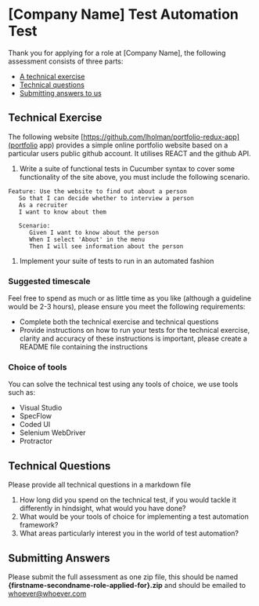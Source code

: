 # [Company Name] Test Automation Test

Thank you for applying for a role at [Company Name], the following assessment consists of three parts:

* [A technical exercise](#technical-exercise) 
* [Technical questions](#technical-questions)
* [Submitting answers to us](#submitting-answers)

## Technical Exercise

The following website [https://github.com/lholman/portfolio-redux-app](portfolio app) provides a simple online portfolio website based on a particular users public github account. It utilises REACT and the github API. 

1. Write a suite of functional tests in Cucumber syntax to cover some functionality of the site above, you must include the following scenario.

```
Feature: Use the website to find out about a person 
   So that I can decide whether to interview a person
   As a recruiter
   I want to know about them

   Scenario:
      Given I want to know about the person 
      When I select 'About' in the menu 
      Then I will see information about the person
```
 
1. Implement your suite of tests to run in an automated fashion

### Suggested timescale
Feel free to spend as much or as little time as you like (although a guideline would be  2-3 hours), please ensure you meet the following requirements:
* Complete both the technical exercise and technical questions
* Provide instructions on how to run your tests for the technical exercise, clarity and accuracy of these instructions is important, please create a README file containing the instructions

### Choice of tools

You can solve the technical test using any tools of choice, we use tools such as:
* Visual Studio 
* SpecFlow
* Coded UI
* Selenium WebDriver
* Protractor

## Technical Questions
Please provide all technical questions in a markdown file

1. How long did you spend on the technical test, if you would tackle it differently in hindsight, what would you have done?
1. What would be your tools of choice for implementing a test automation framework?
1. What areas particularly interest you in the world of test automation?

## Submitting Answers
Please submit the full assessment as one zip file, this should be named **{firstname-secondname-role-applied-for}.zip** and should be emailed to whoever@whoever.com


